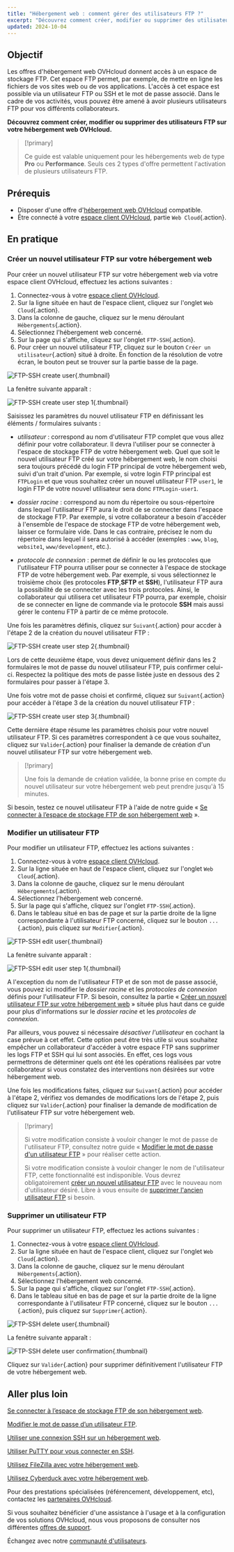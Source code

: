 ```yaml
---
title: "Hébergement web : comment gérer des utilisateurs FTP ?"
excerpt: "Découvrez comment créer, modifier ou supprimer des utilisateurs FTP sur votre hébergement web OVHcloud"
updated: 2024-10-04
---
```


## Objectif

Les offres d'hébergement web OVHcloud donnent accès à un espace de stockage FTP. Cet espace FTP permet, par exemple, de mettre en ligne les fichiers de vos sites web ou de vos applications. L'accès à cet espace est possible via un utilisateur FTP ou SSH et le mot de passe associé. Dans le cadre de vos activités, vous pouvez être amené à avoir plusieurs utilisateurs FTP pour vos différents collaborateurs.

**Découvrez comment créer, modifier ou supprimer des utilisateurs FTP sur votre hébergement web OVHcloud.**

> [!primary]
>
> Ce guide est valable uniquement pour les hébergements web de type **Pro** ou **Performance**. Seuls ces 2 types d'offre permettent l'activation de plusieurs utilisateurs FTP.

## Prérequis

- Disposer d'une offre d'[hébergement web OVHcloud](/links/web/hosting) compatible.
- Être connecté à votre [espace client OVHcloud](/links/manager), partie `Web Cloud`{.action}.

## En pratique

### Créer un nouvel utilisateur FTP sur votre hébergement web <a name="create-ftp-user"></a>

Pour créer un nouvel utilisateur FTP sur votre hébergement web via votre espace client OVHcloud, effectuez les actions suivantes : 

1. Connectez-vous à votre [espace client OVHcloud](/links/manager).
2. Sur la ligne située en haut de l'espace client, cliquez sur l'onglet `Web Cloud`{.action}.
3. Dans la colonne de gauche, cliquez sur le menu déroulant `Hébergements`{.action}.
4. Sélectionnez l'hébergement web concerné.
5. Sur la page qui s'affiche, cliquez sur l'onglet `FTP-SSH`{.action}.
6. Pour créer un nouvel utilisateur FTP, cliquez sur le bouton `Créer un utilisateur`{.action} situé à droite. En fonction de la résolution de votre écran, le bouton peut se trouver sur la partie basse de la page.

![FTP-SSH create user](/pages/assets/screens/control_panel/product-selection/web-cloud/web-hosting/ftp-ssh/create-user.png){.thumbnail}

La fenêtre suivante apparaît :

![FTP-SSH create user step 1](/pages/assets/screens/control_panel/product-selection/web-cloud/web-hosting/ftp-ssh/create-user-step-1.png){.thumbnail}

Saisissez les paramètres du nouvel utilisateur FTP en définissant les éléments / formulaires suivants :

- *utilisateur* : correspond au nom d'utilisateur FTP complet que vous allez définir pour votre collaborateur. Il devra l'utiliser pour se connecter à l'espace de stockage FTP de votre hébergement web. Quel que soit le nouvel utilisateur FTP créé sur votre hébergement web, le nom choisi sera toujours précédé du login FTP principal de votre hébergement web, suivi d'un trait d'union. 
Par exemple, si votre login FTP principal est `FTPLogin` et que vous souhaitez créer un nouvel utilisateur FTP `user1`, le login FTP de votre nouvel utilisateur sera donc `FTPLogin-user1`.

- *dossier racine* : correspond au nom du répertoire ou sous-répertoire dans lequel l'utilisateur FTP aura le droit de se connecter dans l'espace de stockage FTP. 
Par exemple, si votre collaborateur a besoin d'accéder à l'ensemble de l'espace de stockage FTP de votre hébergement web, laisser ce formulaire vide. Dans le cas contraire, précisez le nom du répertoire dans lequel il sera autorisé à accéder (exemples : `www`, `blog`, `website1`, `www/development`, etc.).

- *protocole de connexion* : permet de définir le ou les protocoles que l'utilisateur FTP pourra utiliser pour se connecter à l'espace de stockage FTP de votre hébergement web.
Par exemple, si vous sélectionnez le troisième choix (les protocoles **FTP**,**SFTP** et **SSH**), l'utilisateur FTP aura la possibilité de se connecter avec les trois protocoles. Ainsi, le collaborateur qui utilisera cet utilisateur FTP pourra, par exemple, choisir de se connecter en ligne de commande via le protocole **SSH** mais aussi gérer le contenu FTP à partir de ce même protocole.

Une fois les paramètres définis, cliquez sur `Suivant`{.action} pour accder à l'étape 2 de la création du nouvel utilisateur FTP :

![FTP-SSH create user step 2](/pages/assets/screens/control_panel/product-selection/web-cloud/web-hosting/ftp-ssh/create-user-step-2.png){.thumbnail}

Lors de cette deuxième étape, vous devez uniquement définir dans les 2 formulaires le mot de passe du nouvel utilisateur FTP, puis confirmer celui-ci. Respectez la politique des mots de passe listée juste en dessous des 2 formulaires pour passer à l'étape 3.

Une fois votre mot de passe choisi et confirmé, cliquez sur `Suivant`{.action} pour accéder à l'étape 3 de la création du nouvel utilisateur FTP :

![FTP-SSH create user step 3](/pages/assets/screens/control_panel/product-selection/web-cloud/web-hosting/ftp-ssh/create-user-step-3.png){.thumbnail}

Cette dernière étape résume les paramètres choisis pour votre nouvel utilisateur FTP. Si ces paramètres correspondent à ce que vous souhaitez, cliquez sur `Valider`{.action} pour finaliser la demande de création d'un nouvel utilisateur FTP sur votre hébergement web.

> [!primary]
>
> Une fois la demande de création validée, la bonne prise en compte du nouvel utilisateur sur votre hébergement web peut prendre jusqu'à 15 minutes.

Si besoin, testez ce nouvel utilisateur FTP à l'aide de notre guide « [Se connecter à l’espace de stockage FTP de son hébergement web](/pages/web_cloud/web_hosting/ftp_connection) ».

### Modifier un utilisateur FTP

Pour modifier un utilisateur FTP, effectuez les actions suivantes :

1. Connectez-vous à votre [espace client OVHcloud](/links/manager).
2. Sur la ligne située en haut de l'espace client, cliquez sur l'onglet `Web Cloud`{.action}.
3. Dans la colonne de gauche, cliquez sur le menu déroulant `Hébergements`{.action}.
4. Sélectionnez l'hébergement web concerné.
5. Sur la page qui s'affiche, cliquez sur l'onglet `FTP-SSH`{.action}.
6. Dans le tableau situé en bas de page et sur la partie droite de la ligne correspondante à l'utilisateur FTP concerné, cliquez sur le bouton `...`{.action}, puis cliquez sur `Modifier`{.action}.

![FTP-SSH edit user](/pages/assets/screens/control_panel/product-selection/web-cloud/web-hosting/ftp-ssh/edit-user1.png){.thumbnail}

La fenêtre suivante apparaît :

![FTP-SSH edit user step 1](/pages/assets/screens/control_panel/product-selection/web-cloud/web-hosting/ftp-ssh/modify-a-user-step1.png){.thumbnail}

A l'exception du nom de l'utilisateur FTP et de son mot de passe associé, vous pouvez ici modifier le *dossier racine* et les *protocoles de connexion* définis pour l'utilisateur FTP. Si besoin, consultez la partie « [Créer un nouvel utilisateur FTP sur votre hébergement web](#create-ftp-user) » située plus haut dans ce guide pour plus d'informations sur le *dossier racine* et les *protocoles de connexion*.

Par ailleurs, vous pouvez si nécessaire *désactiver l'utilisateur* en cochant la case prévue à cet effet. Cette option peut être très utile si vous souhaitez empêcher un collaborateur d'accéder à votre espace FTP sans supprimer les logs FTP et SSH qui lui sont associés. En effet, ces logs vous permettrons de déterminer quels ont été les opérations réalisées par votre collaborateur si vous constatez des interventions non désirées sur votre hébergement web.

Une fois les modifications faites, cliquez sur `Suivant`{.action} pour accéder à l'étape 2, vérifiez vos demandes de modifications lors de l'étape 2, puis cliquez sur `Valider`{.action} pour finaliser la demande de modification de l'utilisateur FTP sur votre hébergement web.

> [!primary]
>
> Si votre modification consiste à vouloir changer le mot de passe de l'utilisateur FTP, consultez notre guide « [Modifier le mot de passe d'un utilisateur FTP](/pages/web_cloud/web_hosting/ftp_change_password) » pour réaliser cette action.
>
> Si votre modification consiste à vouloir changer le nom de l'utilisateur FTP, cette fonctionnalité est indisponible. Vous devrez obligatoirement [créer un nouvel utilisateur FTP](#create-ftp-user) avec le nouveau nom d'utilisateur désiré. Libre à vous ensuite de [supprimer l'ancien utilisateur FTP](#delete-ftp-user) si besoin.

### Supprimer un utilisateur FTP <a name="delete-ftp-user"></a>

Pour supprimer un utilisateur FTP, effectuez les actions suivantes :

1. Connectez-vous à votre [espace client OVHcloud](/links/manager).
2. Sur la ligne située en haut de l'espace client, cliquez sur l'onglet `Web Cloud`{.action}.
3. Dans la colonne de gauche, cliquez sur le menu déroulant `Hébergements`{.action}.
4. Sélectionnez l'hébergement web concerné.
5. Sur la page qui s'affiche, cliquez sur l'onglet `FTP-SSH`{.action}.
6. Dans le tableau situé en bas de page et sur la partie droite de la ligne correspondante à l'utilisateur FTP concerné, cliquez sur le bouton `...`{.action}, puis cliquez sur `Supprimer`{.action}.

![FTP-SSH delete user](/pages/assets/screens/control_panel/product-selection/web-cloud/web-hosting/ftp-ssh/delete-user1.png){.thumbnail}

La fenêtre suivante apparaît :

![FTP-SSH delete user confirmation](/pages/assets/screens/control_panel/product-selection/web-cloud/web-hosting/ftp-ssh/delete-user1-confirmation.png){.thumbnail}

Cliquez sur `Valider`{.action} pour supprimer définitivement l'utilisateur FTP de votre hébergement web.

## Aller plus loin

[Se connecter à l’espace de stockage FTP de son hébergement web](/pages/web_cloud/web_hosting/ftp_connection).

[Modifier le mot de passe d’un utilisateur FTP](/pages/web_cloud/web_hosting/ftp_change_password).

[Utiliser une connexion SSH sur un hébergement web](/pages/web_cloud/web_hosting/ssh_on_webhosting).

[Utiliser PuTTY pour vous connecter en SSH](/pages/web_cloud/web_hosting/ssh_using_putty_on_windows).

[Utilisez FileZilla avec votre hébergement web](/pages/web_cloud/web_hosting/ftp_filezilla_user_guide).

[Utilisez Cyberduck avec votre hébergement web](/pages/web_cloud/web_hosting/ftp_cyberduck_user_guide_on_mac).

Pour des prestations spécialisées (référencement, développement, etc), contactez les [partenaires OVHcloud](/links/partner).

Si vous souhaitez bénéficier d'une assistance à l'usage et à la configuration de vos solutions OVHcloud, nous vous proposons de consulter nos différentes [offres de support](/links/support).

Échangez avec notre [communauté d'utilisateurs](/links/community).